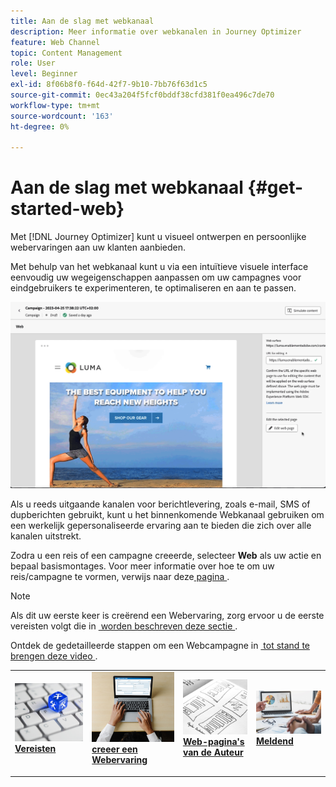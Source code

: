 ```yaml
---
title: Aan de slag met webkanaal
description: Meer informatie over webkanalen in Journey Optimizer
feature: Web Channel
topic: Content Management
role: User
level: Beginner
exl-id: 8f06b8f0-f64d-42f7-9b10-7bb76f63d1c5
source-git-commit: 0ec43a204f5fcf0bddf38cfd381f0ea496c7de70
workflow-type: tm+mt
source-wordcount: '163'
ht-degree: 0%

---
```


# Aan de slag met webkanaal {#get-started-web}

Met [!DNL Journey Optimizer] kunt u visueel ontwerpen en persoonlijke webervaringen aan uw klanten aanbieden.

Met behulp van het webkanaal kunt u via een intuïtieve visuele interface eenvoudig uw wegeigenschappen aanpassen om uw campagnes voor eindgebruikers te experimenteren, te optimaliseren en aan te passen.

![](../rn/assets/do-not-localize/web-authoring.gif)

Als u reeds uitgaande kanalen voor berichtlevering, zoals e-mail, SMS of dupberichten gebruikt, kunt u het binnenkomende Webkanaal gebruiken om een werkelijk gepersonaliseerde ervaring aan te bieden die zich over alle kanalen uitstrekt.

Zodra u een reis of een campagne creeerde, selecteer **Web** als uw actie en bepaal basismontages. Voor meer informatie over hoe te om uw reis/campagne te vormen, verwijs naar deze [&#x200B; pagina &#x200B;](create-web.md#create-web-experience).

>[!NOTE]
>
>Als dit uw eerste keer is creërend een Webervaring, zorg ervoor u de eerste vereisten volgt die in [&#x200B; worden beschreven deze sectie &#x200B;](web-prerequisites.md).

Ontdek de gedetailleerde stappen om een Webcampagne in [&#x200B; tot stand te brengen deze video &#x200B;](create-web.md#video).

<table style="table-layout:fixed"><tr style="border: 0;">
<td>
<a href="web-prerequisites.md">
<img alt="Lood" src="../assets/do-not-localize/web-prerequisites.jpg">
</a>
<div><a href="web-prerequisites.md"><strong>Vereisten</strong>
</div>
<p>
</td>
<td>
<a href="create-web.md">
<img alt="Onfrequent" src="../assets/do-not-localize/web-create.jpg">
</a>
<div>
<a href="create-web.md"><strong> creeer een Webervaring </strong></a>
</div>
<p></td>
<td>
<a href="web-visual-editor.md">
<img alt="Validatie" src="../assets/do-not-localize/web-design.jpg">
</a>
<div>
<a href="web-visual-editor.md"><strong> Web-pagina's van de Auteur </strong></a>
</div>
<p>
</td>
<td>
<a href="monitor-web-experiences.md">
<img alt="Validatie" src="../assets/do-not-localize/web-reporting.jpg">
</a>
<div>
<a href="monitor-web-experiences.md"><strong> Meldend </strong></a>
</div>
<p>
</td>
</tr></table>


